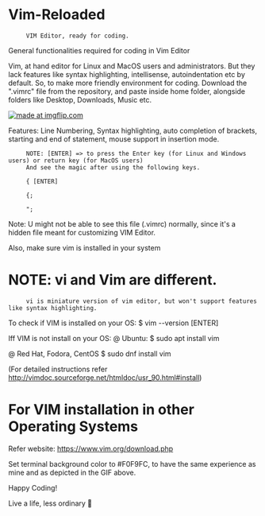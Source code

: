 # Vim-Reloaded
         VIM Editor, ready for coding.
General functionalities required for coding in Vim Editor

Vim, at hand editor for Linux and MacOS users and administrators.
But they lack features like syntax highlighting, intellisense, autoindentation etc by default.
So, to make more friendly environment for coding.
Download the ".vimrc" file from the repository, and paste inside home folder, alongside folders like Desktop, Downloads, Music etc.

<a href="https://imgflip.com/gif/31yyq2"><img src="https://i.imgflip.com/31yyq2.gif" title="made at imgflip.com"/></a>

Features:
         Line Numbering, Syntax highlighting, auto completion of brackets, starting and end of statement, mouse support in insertion mode.
         
         NOTE: [ENTER] => to press the Enter key (for Linux and Windows users) or return key (for MacOS users)
         And see the magic after using the following keys. 
         
         { [ENTER] 
         
         {; 
         
         ";
         

Note: U might not be  able to see this file (.vimrc) normally, since it's a hidden file meant for customizing VIM Editor.

Also, make sure vim is installed in your system 
# NOTE:  vi  and Vim are different.
         vi is miniature version of vim editor, but won't support features like syntax highlighting.
         
To check if VIM is installed on your OS: 
$ vim --version [ENTER]

Iff VIM is not install on your OS:
@ Ubuntu:
        $ sudo apt install vim

@ Red Hat, Fodora, CentOS
        $ sudo dnf install vim

(For detailed instructions refer http://vimdoc.sourceforge.net/htmldoc/usr_90.html#install)

# For VIM installation in other Operating Systems
  Refer website: https://www.vim.org/download.php
  
  Set terminal background color to #F0F9FC, to have the same experience as mine and as depicted in the GIF above.
  
  Happy Coding!
  
  Live a life, less ordinary 🔱
